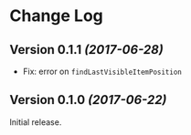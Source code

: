 Change Log
==========

Version 0.1.1 *(2017-06-28)*
----------------------------

 * Fix: error on `findLastVisibleItemPosition`

Version 0.1.0 *(2017-06-22)*
----------------------------

Initial release.

